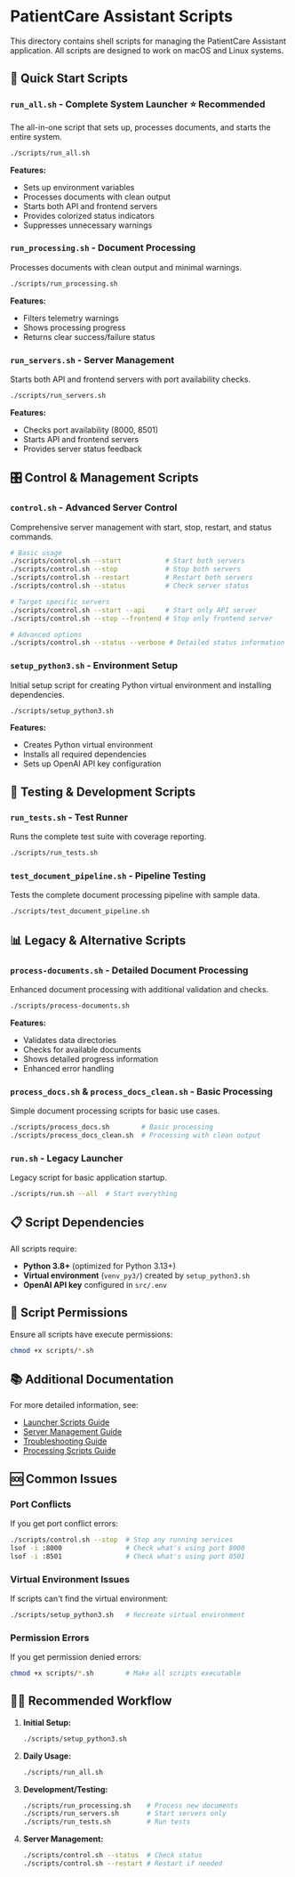 # PatientCare Assistant Scripts

This directory contains shell scripts for managing the PatientCare Assistant application. All scripts are designed to work on macOS and Linux systems.

## 🚀 Quick Start Scripts

### `run_all.sh` - Complete System Launcher ⭐ **Recommended**
The all-in-one script that sets up, processes documents, and starts the entire system.

```bash
./scripts/run_all.sh
```

**Features:**
- Sets up environment variables
- Processes documents with clean output
- Starts both API and frontend servers
- Provides colorized status indicators
- Suppresses unnecessary warnings

### `run_processing.sh` - Document Processing
Processes documents with clean output and minimal warnings.

```bash
./scripts/run_processing.sh
```

**Features:**
- Filters telemetry warnings
- Shows processing progress
- Returns clear success/failure status

### `run_servers.sh` - Server Management
Starts both API and frontend servers with port availability checks.

```bash
./scripts/run_servers.sh
```

**Features:**
- Checks port availability (8000, 8501)
- Starts API and frontend servers
- Provides server status feedback

## 🎛️ Control & Management Scripts

### `control.sh` - Advanced Server Control
Comprehensive server management with start, stop, restart, and status commands.

```bash
# Basic usage
./scripts/control.sh --start           # Start both servers
./scripts/control.sh --stop            # Stop both servers
./scripts/control.sh --restart         # Restart both servers
./scripts/control.sh --status          # Check server status

# Target specific servers
./scripts/control.sh --start --api     # Start only API server
./scripts/control.sh --stop --frontend # Stop only frontend server

# Advanced options
./scripts/control.sh --status --verbose # Detailed status information
```

### `setup_python3.sh` - Environment Setup
Initial setup script for creating Python virtual environment and installing dependencies.

```bash
./scripts/setup_python3.sh
```

**Features:**
- Creates Python virtual environment
- Installs all required dependencies
- Sets up OpenAI API key configuration

## 🧪 Testing & Development Scripts

### `run_tests.sh` - Test Runner
Runs the complete test suite with coverage reporting.

```bash
./scripts/run_tests.sh
```

### `test_document_pipeline.sh` - Pipeline Testing
Tests the complete document processing pipeline with sample data.

```bash
./scripts/test_document_pipeline.sh
```

## 📊 Legacy & Alternative Scripts

### `process-documents.sh` - Detailed Document Processing
Enhanced document processing with additional validation and checks.

```bash
./scripts/process-documents.sh
```

**Features:**
- Validates data directories
- Checks for available documents
- Shows detailed progress information
- Enhanced error handling

### `process_docs.sh` & `process_docs_clean.sh` - Basic Processing
Simple document processing scripts for basic use cases.

```bash
./scripts/process_docs.sh        # Basic processing
./scripts/process_docs_clean.sh  # Processing with clean output
```

### `run.sh` - Legacy Launcher
Legacy script for basic application startup.

```bash
./scripts/run.sh --all  # Start everything
```

## 📋 Script Dependencies

All scripts require:
- **Python 3.8+** (optimized for Python 3.13+)
- **Virtual environment** (`venv_py3/`) created by `setup_python3.sh`
- **OpenAI API key** configured in `src/.env`

## 🔧 Script Permissions

Ensure all scripts have execute permissions:

```bash
chmod +x scripts/*.sh
```

## 📚 Additional Documentation

For more detailed information, see:
- [Launcher Scripts Guide](../docs/launcher-scripts.md)
- [Server Management Guide](../docs/server-management.md)
- [Troubleshooting Guide](../docs/troubleshooting.md)
- [Processing Scripts Guide](../docs/processing-scripts.md)

## 🆘 Common Issues

### Port Conflicts
If you get port conflict errors:
```bash
./scripts/control.sh --stop  # Stop any running services
lsof -i :8000                # Check what's using port 8000
lsof -i :8501                # Check what's using port 8501
```

### Virtual Environment Issues
If scripts can't find the virtual environment:
```bash
./scripts/setup_python3.sh   # Recreate virtual environment
```

### Permission Errors
If you get permission denied errors:
```bash
chmod +x scripts/*.sh        # Make all scripts executable
```

## 🏃‍♂️ Recommended Workflow

1. **Initial Setup:**
   ```bash
   ./scripts/setup_python3.sh
   ```

2. **Daily Usage:**
   ```bash
   ./scripts/run_all.sh
   ```

3. **Development/Testing:**
   ```bash
   ./scripts/run_processing.sh    # Process new documents
   ./scripts/run_servers.sh       # Start servers only
   ./scripts/run_tests.sh         # Run tests
   ```

4. **Server Management:**
   ```bash
   ./scripts/control.sh --status  # Check status
   ./scripts/control.sh --restart # Restart if needed
   ```
